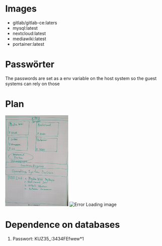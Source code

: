 # Images
- gitlab/gitlab-ce:laters
- mysql:latest
- nextcloud:latest
- mediawiki:latest
- portainer:latest

# Passwörter
The passwords are set as a env variable on the host system so the guest systems can rely on those

# Plan
<a><img src="img/Plan.jpg" alt="Error Loading image" width="200"/></a>
<img src="img/Networks.png" alt="Error Loading image" width="200"/>

# Dependence on databases

1. Passwort: KUZ35_:3434FEfwew*1

